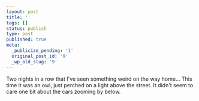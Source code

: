 ```yaml
---
layout: post
title: ''
tags: []
status: publish
type: post
published: true
meta:
  _publicize_pending: '1'
  original_post_id: '9'
  _wp_old_slug: '9'
---
```

Two nights in a row that I've seen something weird on the way home...  This time it was an owl, just perched on a light above the street.  It didn't seem to care one bit about the cars zooming by below.
